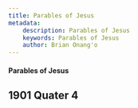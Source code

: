 ```yaml
---
title: Parables of Jesus
metadata:
    description: Parables of Jesus
    keywords: Parables of Jesus
    author: Brian Onang'o
---
```


#### Parables of Jesus

## 1901 Quater 4
